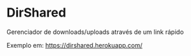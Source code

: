 # DirShared
Gerenciador de downloads/uploads através de um link rápido

Exemplo em: https://dirshared.herokuapp.com/